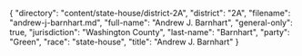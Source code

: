 {
  "directory": "content/state-house/district-2A",
  "district": "2A",
  "filename": "andrew-j-barnhart.md",
  "full-name": "Andrew J. Barnhart",
  "general-only": true,
  "jurisdiction": "Washington County",
  "last-name": "Barnhart",
  "party": "Green",
  "race": "state-house",
  "title": "Andrew J. Barnhart"
}
